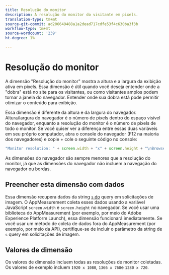 ```yaml
---
title: Resolução do monitor
description: A resolução do monitor do visitante em pixels.
translation-type: tm+mt
source-git-commit: ad206649488a1a2dead717cdfe53f4c630ba3f3b
workflow-type: tm+mt
source-wordcount: '239'
ht-degree: 1%

---
```



# Resolução do monitor

A dimensão &quot;Resolução do monitor&quot; mostra a altura e a largura da exibição ativa em pixels. Essa dimensão é útil quando você deseja entender onde a &quot;dobra&quot; está no site para os visitantes, ou como visitantes amplos podem tornar a janela do navegador. Entender onde sua dobra está pode permitir otimizar o conteúdo para exibição.

Essa dimensão é diferente da altura e da largura do navegador. Altura/largura do navegador é o número de pixels dentro do espaço visível do navegador, enquanto a resolução do monitor é o número de pixels de todo o monitor. Se você quiser ver a diferença entre essas duas variáveis em seu próprio computador, abra o console do navegador (F12 na maioria dos navegadores) e copie + cole o seguinte código no console:

```js
"Monitor resolution: " + screen.width + "x" + screen.height + "\nBrowser resolution: " + window.innerWidth + "x" + window.innerHeight;
```

As dimensões do navegador são sempre menores que a resolução do monitor, já que as dimensões do navegador não incluem a navegação do navegador ou bordas.

## Preencher esta dimensão com dados

Essa dimensão recupera dados da string [`s` do](/help/implement/validate/query-parameters.md) query em solicitações de imagem. O AppMeasurement coleta esses dados usando a variável JavaScript `screen.width` e `screen.height` no navegador. Se você usar uma biblioteca do AppMeasurement (por exemplo, por meio do Adobe Experience Platform Launch), essa dimensão funcionará imediatamente. Se você usar um método de coleta de dados fora do AppMeasurement (por exemplo, por meio da API), certifique-se de incluir o parâmetro da string de `s` query em solicitações de imagem.

## Valores de dimensão

Os valores de dimensão incluem todas as resoluções de monitor coletadas. Os valores de exemplo incluem `1920 x 1080`, `1366 x 768`e `1280 x 720`.
